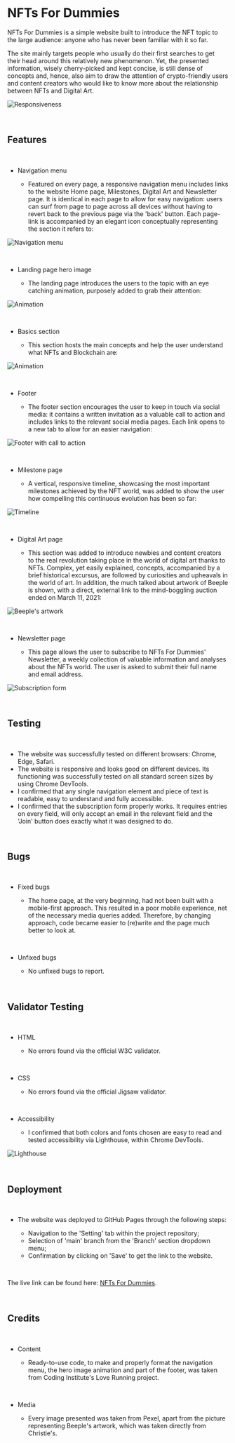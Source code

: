 # NFTs For Dummies

NFTs For Dummies is a simple website built to introduce the NFT topic to the large audience: anyone who has never been familiar with it so far.

The site mainly targets people who usually do their first searches to get their head around this relatively new phenomenon. Yet, the presented information, wisely cherry-picked and kept concise, is still dense of concepts and, hence, also aim to draw the attention of crypto-friendly users and content creators who would like to know more about the relationship between NFTs and Digital Art.

![Responsiveness](/assets/media/site-responsiveness.png "Responsive Design")

<br>

## Features

<br>

- Navigation menu

    - Featured on every page, a responsive navigation menu includes links to the website Home page, Milestones, Digital Art and Newsletter page. It is identical in each page to allow for easy navigation: users can surf from page to page across all devices without having to revert back to the previous page via the 'back' button. Each page-link is accompanied by an elegant icon conceptually representing the section it refers to:

![Navigation menu](/assets/media/navigation-menu.png "Navigation Menu")

<br>

- Landing page hero image

    - The landing page introduces the users to the topic with an eye catching animation, purposely added to grab their attention:

![Animation](/assets/media/nft-animation.png "Hero Image")

<br>

- Basics section

    - This section hosts the main concepts and help the user understand what NFTs and Blockchain are:

![Animation](/assets/media/main-contents.png "Main Contents")

<br>

- Footer

    - The footer section encourages the user to keep in touch via social media: it contains a written invitation as a valuable call to action and includes links to the relevant social media pages. Each link opens to a new tab to allow for an easier navigation:

![Footer with call to action](/assets/media/footer-links.png "Footer")

<br>

- Milestone page

    - A vertical, responsive timeline, showcasing the most important milestones achieved by the NFT world, was added to show the user how compelling this continuous evolution has been so far:

![Timeline](/assets/media/milestones-timeline.png "Timeline")

<br>

- Digital Art page

    - This section was added to introduce newbies and content creators to the real revolution taking place in the world of digital art thanks to NFTs. Complex, yet easily explained, concepts, accompanied by a brief historical excursus, are followed by curiosities and upheavals in the world of art. In addition, the much talked about artwork of Beeple is shown, with a direct, external link to the mind-boggling auction ended on March 11, 2021:

![Beeple's artwork](/assets/media/digital-art.png "Beeple's Artwork")

<br>

- Newsletter page

    - This page allows the user to subscribe to NFTs For Dummies' Newsletter, a weekly collection of valuable information and analyses about the NFTs world. The user is asked to submit their full name and email address.

![Subscription form](/assets/media/subscription-form.png "Subscription Form")

<br>

## Testing

<br>

- The website was successfully tested on different browsers: Chrome, Edge, Safari.
- The website is responsive and looks good on different devices. Its functioning was successfully tested on all standard screen sizes by using Chrome DevTools.
- I confirmed that any single navigation element and piece of text is readable, easy to understand and fully accessible.
- I confirmed that the subscription form properly works. It requires entries on every field, will only accept an email in the relevant field and the 'Join' button does exactly what it was designed to do.

<br>

## Bugs

<br>

- Fixed bugs

    - The home page, at the very beginning, had not been built with a mobile-first approach. This resulted in a poor mobile experience, net of the necessary media queries added. Therefore, by changing approach, code became easier to (re)write and the page much better to look at.

<br>

- Unfixed bugs

    - No unfixed bugs to report.

<br>

## Validator Testing

<br>

- HTML

    - No errors found via the official W3C validator.

<br>

- CSS

    - No errors found via the official Jigsaw validator.

<br>

- Accessibility

    - I confirmed that both colors and fonts chosen are easy to read and tested accessibility via Lighthouse, within Chrome DevTools.

![Lighthouse](/assets/media/performance-lighthouse.png "Performance Analysis")

<br>

## Deployment

<br>

- The website was deployed to GitHub Pages through the following steps:

    - Navigation to the 'Setting' tab within the project repository;
    - Selection of 'main' branch from the 'Branch' section dropdown menu;
    - Confirmation by clicking on 'Save' to get the link to the website.

<br>

The live link can be found here: [NFTs For Dummies](https://maurizio-github.github.io/portfolio-project-1/).

<br>

## Credits

<br>

- Content

    - Ready-to-use code, to make and properly format the navigation menu, the hero image animation and part of the footer, was taken from Coding Institute's Love Running project.

<br>

- Media

    - Every image presented was taken from Pexel, apart from the picture representing Beeple's artwork, which was taken directly from Christie's.
